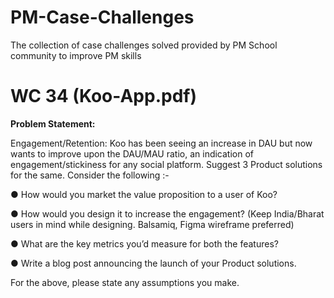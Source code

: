 # PM-Case-Challenges
The collection of case challenges solved provided by PM School community to improve PM skills

# WC 34 (Koo-App.pdf)
**Problem Statement:**

Engagement/Retention:
Koo has been seeing an increase in DAU but now wants to improve upon the DAU/MAU ratio,
an indication of engagement/stickiness for any social platform. Suggest 3 Product solutions for
the same. Consider the following :-

● How would you market the value proposition to a user of Koo?

● How would you design it to increase the engagement? (Keep India/Bharat users in mind while designing. Balsamiq, Figma wireframe preferred)

● What are the key metrics you’d measure for both the features?

● Write a blog post announcing the launch of your Product solutions.

For the above, please state any assumptions you make.
